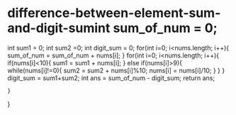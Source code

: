 # difference-between-element-sum-and-digit-sumint sum_of_num = 0;
int sum1 = 0;
int sum2 =0;
int digit_sum = 0;
for(int i=0; i<nums.length; i++){
sum_of_num = sum_of_num + nums[i];
}
for(int i=0; i<nums.length; i++){
if(nums[i]<10){
sum1 = sum1 + nums[i];
}
else if(nums[i]>9){
while(nums[i]!=0){
sum2 = sum2 + nums[i]%10;
nums[i] = nums[i]/10;
}
}
}
digit_sum = sum1+sum2;
int ans = sum_of_num - digit_sum;
return ans;


        
    }
}
